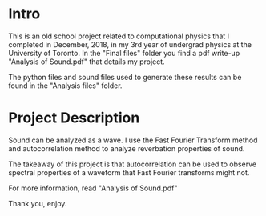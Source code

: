 # Intro

This is an old school project related to computational physics that I completed in December, 2018, in my 3rd year of undergrad physics at the University of Toronto. In the "Final files" folder you find
a pdf write-up "Analysis of Sound.pdf" that details my project.

The python files and sound files used to generate these results can be found in the "Analysis files" folder.

# Project Description

Sound can be analyzed as a wave. I use the Fast Fourier Transform method and autocorrelation method to analyze reverbation properties
of sound.

The takeaway of this project is that autocorrelation can be used to observe spectral properties of a waveform that Fast Fourier transforms might not.

For more information, read "Analysis of Sound.pdf"

Thank you, enjoy.

